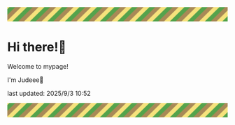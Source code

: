 <!-- Header image -->
<img src="./pokemon/pokemon_22.png" width="1000">

# Hi there!👋

Welcome to mypage!

I'm Judeee🐷

last updated: 2025/9/3 10:52

<!-- Footer image -->
<img src="./pokemon/pokemon_22.png" width="1000">
